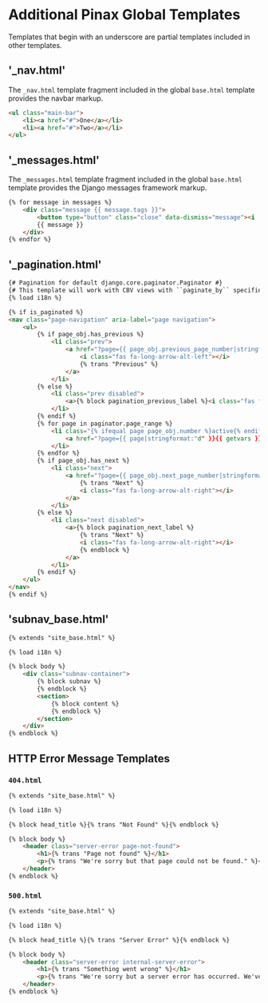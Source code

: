 # Additional Pinax Global Templates

<!--
See also DUA and Pinax Stripe
-->

Templates that begin with an underscore are partial templates included in other templates.

## '_nav.html'

<!--
uncomment
-->

The ```_nav.html``` template fragment included in the global ```base.html``` template provides the navbar markup. 

```html
<ul class="main-bar">
    <li><a href="#">One</a></li>
    <li><a href="#">Two</a></li>
</ul>
```

## '_messages.html'

The ```_messages.html``` template fragment included in the global ```base.html``` template provides the Django messages framework markup. 

```html
{% for message in messages %}
    <div class="message {{ message.tags }}">
        <button type="button" class="close" data-dismiss="message"><i  class="fas fa-times"></i></button>
        {{ message }}
    </div>
{% endfor %}
```

<!--
/* global $ */

const handleMessageDismiss = () => {
  $('.message button[data-dismiss="message"]').click((e) => {
    $(e.currentTarget).closest('.message').remove();
  });
};

export default handleMessageDismiss;
-->

## '_pagination.html'

```html
{# Pagination for default django.core.paginator.Paginator #}
{# This template will work with CBV views with ``paginate_by`` specified. #}
{% load i18n %}

{% if is_paginated %}
<nav class="page-navigation" aria-label="page navigation">
    <ul>
        {% if page_obj.has_previous %}
            <li class="prev">
                <a href="?page={{ page_obj.previous_page_number|stringformat:"d" }}{{ getvars }}{{ hashtag }}">
                    <i class="fas fa-long-arrow-alt-left"></i>
                    {% trans "Previous" %}
                </a>
            </li>
        {% else %}
            <li class="prev disabled">
                <a>{% block pagination_previous_label %}<i class="fas fa-long-arrow-alt-left"></i> {% trans "Previous" %}{% endblock %}</a>
            </li>
        {% endif %}
        {% for page in paginator.page_range %}
            <li class="{% ifequal page page_obj.number %}active{% endifequal %}">
                <a href="?page={{ page|stringformat:"d" }}{{ getvars }}{{ hashtag }}">{{ page|stringformat:"d" }}</a>
            </li>
        {% endfor %}
        {% if page_obj.has_next %}
            <li class="next">
                <a href="?page={{ page_obj.next_page_number|stringformat:"d" }}{{ getvars }}{{ hashtag }}">
                    {% trans "Next" %}
                    <i class="fas fa-long-arrow-alt-right"></i>
                </a>
            </li>
        {% else %}
            <li class="next disabled">
                <a>{% block pagination_next_label %}
                    {% trans "Next" %}
                    <i class="fas fa-long-arrow-alt-right"></i>
                    {% endblock %}
                </a>
            </li>
        {% endif %}
    </ul>
</nav>
{% endif %}
```

## 'subnav_base.html'

```html
{% extends "site_base.html" %}

{% load i18n %}

{% block body %}
    <div class="subnav-container">
        {% block subnav %}
        {% endblock %}
        <section>
            {% block content %}
            {% endblock %}
        </section>
    </div>
{% endblock %}
```

## HTTP Error Message Templates

### `404.html`

```html
{% extends "site_base.html" %}

{% load i18n %}

{% block head_title %}{% trans "Not Found" %}{% endblock %}

{% block body %}
    <header class="server-error page-not-found">
        <h1>{% trans "Page not found" %}</h1>
        <p>{% trans "We're sorry but that page could not be found." %}</p>
    </header>
{% endblock %}
```

### `500.html`

```html
{% extends "site_base.html" %}

{% load i18n %}

{% block head_title %}{% trans "Server Error" %}{% endblock %}

{% block body %}
    <header class="server-error internal-server-error">
        <h1>{% trans "Something went wrong" %}</h1>
        <p>{% trans "We're sorry but a server error has occurred. We've been notified and will look into it as soon as possible." %}</p>
    </header>
{% endblock %}
```
